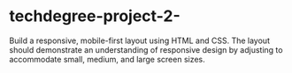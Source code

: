 # techdegree-project-2-
Build a responsive, mobile-first layout using HTML and CSS. The layout should demonstrate an understanding of responsive design by adjusting to accommodate small, medium, and large screen sizes.
